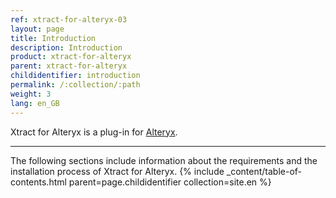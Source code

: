 ```yaml
---
ref: xtract-for-alteryx-03
layout: page
title: Introduction
description: Introduction
product: xtract-for-alteryx
parent: xtract-for-alteryx
childidentifier: introduction
permalink: /:collection/:path
weight: 3
lang: en_GB
---
```


Xtract for Alteryx is a plug-in for [Alteryx](https://www.alteryx.com).

****

The following sections include information about the requirements and the installation process of Xtract for Alteryx.
{% include _content/table-of-contents.html parent=page.childidentifier collection=site.en %}